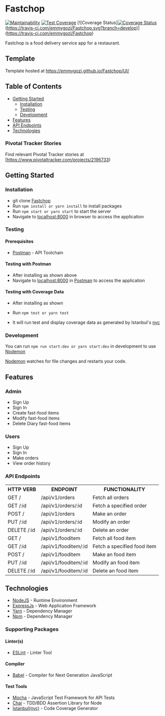 # Fastchop
[![Maintainability](https://api.codeclimate.com/v1/badges/181a862e781120cf1663/maintainability)](https://codeclimate.com/github/emmygozi/Fastchop/maintainability) [![Test Coverage](https://api.codeclimate.com/v1/badges/181a862e781120cf1663/test_coverage)](https://codeclimate.com/github/emmygozi/Fastchop/test_coverage) [![Coverage Status][![Coverage Status](https://coveralls.io/repos/github/emmygozi/Fastchop/badge.svg?branch=ch-update-project-readme-160494582)](https://coveralls.io/github/emmygozi/Fastchop?branch=ch-update-project-readme-160494582)(https://travis-ci.com/emmygozi/Fastchop.svg?branch=develop)](https://travis-ci.com/emmygozi/Fastchop)

Fastchop is a food delivery service app for a restaurant.

## Template
Template hosted at https://emmygozi.github.io/Fastchop/UI/


## Table of Contents

 
 
 * [Getting Started](#getting-started)
    * [Installation](#installation)
    * [Testing](#testing)
    * [Development](#development)
* [Features](#features)
* [API Endpoints](#api-endpoints)
 * [Technologies](#technologies)

 
### Pivotal Tracker Stories
Find relevant Pivotal Tracker stories at [https://www.pivotaltracker.com/projects/2196733)

## Getting Started

### Installation

* git clone
  [Fastchop](https://github.com/emmygozi/Fastchop.git)
* Run `npm install or yarn install` to install packages
* Run `npm start or yarn start` to start the server
* Navigate to [localhost:8000](http://localhost:8000/) in browser to access the
  application

### Testing

#### Prerequisites

* [Postman](https://getpostman.com/) - API Toolchain

#### Testing with Postman

* After installing as shown above
* Navigate to [localhost:8000](http://localhost:8000/) in
  [Postman](https://getpostman.com/) to access the application

#### Testing with Coverage Data

* After installing as shown 

* Run `npm test or yarn test`
* It will run test and display coverage data as generated by
  Istanbul's [nyc](https://github.com/istanbuljs/nyc)

### Development
You can run `npm run start:dev or yarn start:dev` in development to use [Nodemon](https://nodemon.io/)

[Nodemon](https://nodemon.io/) watches for file changes and restarts your code. 

## Features

### Admin
* Sign Up
* Sign In
* Create  fast-food items
* Modify  fast-food items
* Delete Diary  fast-food items


### Users
* Sign Up
* Sign In
* Make orders
* View order history

### API Endpoints
<table>
	<tr>
		<th>HTTP VERB</th>
		<th>ENDPOINT</th>
		<th>FUNCTIONALITY</th>
	</tr>
	<tr>
		<td>GET /</td>
		<td>/api/v1/orders</td> 
		<td>Fetch all orders</td>
	</tr>
	<tr>
		<td>GET /:id</td>
		<td>/api/v1/orders/:id</td> 
		<td>Fetch a specified order</td>
	</tr>
	<tr>
		<td>POST /</td>
		<td>/api/v1/orders</td> 
		<td>Make an order</td>
	</tr>
	<tr>
		<td>PUT /:id</td>
		<td>/api/v1/orders/:id</td> 
		<td>Modify an order</td>
	</tr>
	<tr>
		<td>DELETE /:id</td>
		<td>/api/v1/orders/:id</td> 
		<td>Delete an order</td>
	</tr>
	<tr>
		<td>GET /</td>
		<td>/api/v1/fooditem</td> 
		<td>Fetch all food item</td>
	</tr>
	<tr>
		<td>GET /:id</td>
		<td>/api/v1/fooditem/:id</td> 
		<td>Fetch a specified food item</td>
	</tr>
	<tr>
		<td>POST /</td>
		<td>/api/v1/fooditem</td> 
		<td>Make an food item</td>
	</tr>
	<tr>
		<td>PUT /:id</td>
		<td>/api/v1/fooditem/:id</td> 
		<td>Modify an food item</td>
	</tr>
	<tr>
		<td>DELETE /:id</td>
		<td>/api/v1/fooditem/:id</td> 
		<td>Delete an food item</td>
	</tr>
</table>

## Technologies

* [NodeJS](https://nodejs.org/) - Runtime Environment
* [ExpressJs](https://expressjs.com/) - Web Application Framework
* [Yarn](https://yarnpkg.com/lang/en/) - Dependency Manager
* [Npm](https://www.npmjs.com/) - Dependency Manager

### Supporting Packages

#### Linter(s)

* [ESLint](https://eslint.org/) - Linter Tool

#### Compiler

* [Babel](https://eslint.org/) - Compiler for Next Generation JavaScript

#### Test Tools

* [Mocha](https://mochajs.org/) - JavaScript Test Framework for API Tests
* [Chai](http://chaijs.com/) - TDD/BDD Assertion Library for Node
* [Istanbul(nyc)](https://istanbul.js.org/) - Code Coverage Generator




